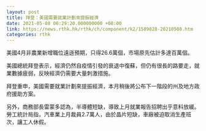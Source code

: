 ```yaml
---
layout: post
title: 拜登：美國需要就業計劃來提振經濟
date: 2021-05-08 06:29:20.000000000 +08:00
link: https://news.rthk.hk/rthk/ch/component/k2/1589828-20210508.htm
categories: rthk
---
```


美國4月非農業新增職位遠遜預期，只得26.6萬個，市場原先估計多達百萬個。

美國總統拜登表示，經濟仍然自疫情引發的衰退中復蘇，但仍有很長的路要走，就業數據疲弱，反映經濟仍需要大量刺激措施。

拜登重申，美國需要就業計劃來提振經濟，本月稍後將公布下一階段的州及地方政府援助方案。

另外，商務部長雷蒙多認為，半導體短缺，導致上月就業報告招聘出乎意料放緩。勞工統計局指，汽車業上月裁員2.7萬人，由於晶片短缺，車廠被迫取消生產班次，讓工人休假。
